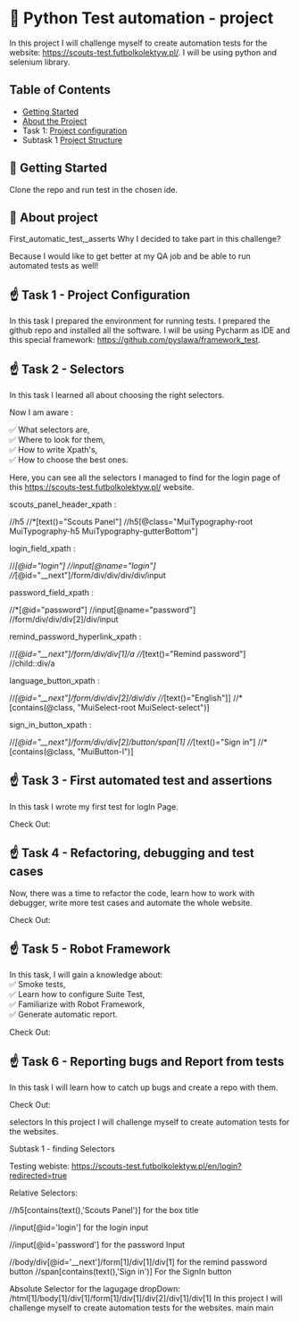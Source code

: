 #  📌 Python Test automation - project

In this project I will challenge myself to create automation tests for the website: https://scouts-test.futbolkolektyw.pl/.
I will be using python and selenium library.

## Table of Contents

- [Getting Started](#-getting-started)
- [About the Project](#-about-project)
- Task 1: [Project configuration](#-project-configuration)
- Subtask 1 [Project Structure](#-project-structure)

## 🚀 Getting Started

Clone the repo and run test in the chosen ide.


## 🧩 About project

 First_automatic_test,_asserts
Why I decided to take part in this challenge?

Because I would like to get better at my QA job and be able to run automated tests as well!

## ☝  Task 1 - Project Configuration

In this task I prepared the environment for running tests.
I prepared the github repo and installed all the software.
I will be using Pycharm as IDE and this special framework: https://github.com/pyslawa/framework_test.

## ☝  Task 2 - Selectors

In this task I learned all about choosing the right selectors.

Now I am aware :

✅ What selectors are,                                                                                                   
✅ Where to look for them,                                                   
✅ How to write Xpath's,                               
✅ How to choose the best ones.

Here, you can see all the selectors I managed to find for the login page of this 
https://scouts-test.futbolkolektyw.pl/
website.

scouts_panel_header_xpath :

//h5
//*[text()="Scouts Panel"]
//h5[@class="MuiTypography-root MuiTypography-h5 MuiTypography-gutterBottom"] 

login_field_xpath :

//*[@id="login"]
//input[@name="login"]
//*[@id="__next"]/form/div/div/div/div/input 

password_field_xpath :              

//*[@id="password"]
//input[@name="password"]
//form/div/div/div[2]/div/input

remind_password_hyperlink_xpath :

//*[@id="__next"]/form/div/div[1]/a
//*[text()="Remind password"]
//child::div/a

language_button_xpath :

//*[@id="__next"]/form/div/div[2]/div/div
//*[text()="English"]]
//*[contains(@class, "MuiSelect-root MuiSelect-select")]

sign_in_button_xpath :

//*[@id="__next"]/form/div/div[2]/button/span[1]
//*[text()="Sign in"]
//*[contains(@class, "MuiButton-l")] 


## ☝  Task 3 - First automated test and assertions

In this task I wrote my first test for logIn Page.

Check Out: 

## ☝  Task 4  - Refactoring, debugging and test cases

Now, there was a time to refactor the code, learn how to work with debugger, write more test cases and automate the whole website.

Check Out: 

## ☝  Task 5  - Robot Framework

In this task, I will gain a knowledge about:                 
✅ Smoke tests,                             
✅ Learn how to configure Suite Test,          
✅ Familiarize with Robot Framework,        
✅ Generate automatic report.

Check Out: 

## ☝  Task 6  - Reporting bugs and Report from tests

In this task I will learn how to catch up bugs and create a repo with them.

Check Out:

selectors
In this project I will challenge myself to create automation tests for the websites.

Subtask 1 - finding Selectors

Testing webiste: https://scouts-test.futbolkolektyw.pl/en/login?redirected=true

Relative Selectors:

//h5[contains(text(),'Scouts Panel')] for the box title

//input[@id='login'] for the login input

//input[@id='password'] for the password Input

//body/div[@id='__next']/form[1]/div[1]/div[1] for the remind password button 
//span[contains(text(),'Sign in')] For the SignIn button

Absolute Selector for the lagugage dropDown:
/html[1]/body[1]/div[1]/form[1]/div[1]/div[2]/div[1]/div[1]
In this project I will challenge myself to create automation tests for the websites. 
main
main
